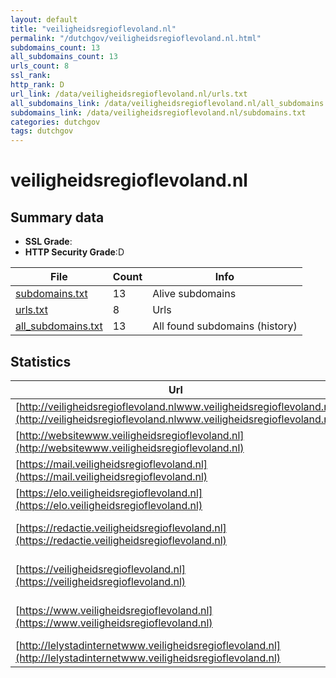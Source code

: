 ```yaml
---
layout: default
title: "veiligheidsregioflevoland.nl"
permalink: "/dutchgov/veiligheidsregioflevoland.nl.html"
subdomains_count: 13
all_subdomains_count: 13
urls_count: 8
ssl_rank: 
http_rank: D
url_link: /data/veiligheidsregioflevoland.nl/urls.txt
all_subdomains_link: /data/veiligheidsregioflevoland.nl/all_subdomains.txt
subdomains_link: /data/veiligheidsregioflevoland.nl/subdomains.txt
categories: dutchgov
tags: dutchgov
---
```



# veiligheidsregioflevoland.nl
## Summary data


 - **SSL Grade**:
 - **HTTP Security Grade**:D


| File       | Count | Info |
|------------|-------|------|
|[subdomains.txt](/DutchGovScope/data/veiligheidsregioflevoland.nl/subdomains.txt)|13|Alive subdomains|
|[urls.txt](/DutchGovScope/data/veiligheidsregioflevoland.nl/urls.txt)|8|Urls|
|[all_subdomains.txt](/DutchGovScope/data/veiligheidsregioflevoland.nl/all_subdomains.txt)|13|All found subdomains (history)|


## Statistics


| Url | SSL | HTTP | Server | Cookie | HSTS | CORS | CTO | CSP | XFO | XXP | RP |FP| Tech |Title |
|--------|-------|-------|------|------|------|------|------|------|------|------|------|------|------|------|
|[http://veiligheidsregioflevoland.nlwww.veiligheidsregioflevoland.nl](http://veiligheidsregioflevoland.nlwww.veiligheidsregioflevoland.nl)| | **F**|Microsoft-HTTPAPI/2.0| | | | | | | | :white_check_mark: | |Microsoft HTTPAPI:2.0|Not Found|
|[http://websitewww.veiligheidsregioflevoland.nl](http://websitewww.veiligheidsregioflevoland.nl)| | **F**|Microsoft-HTTPAPI/2.0| | | | | | | | :white_check_mark: | |Microsoft HTTPAPI:2.0|Not Found|
|[https://mail.veiligheidsregioflevoland.nl](https://mail.veiligheidsregioflevoland.nl)| | **E**|| | | | | | | | :white_check_mark: | |HSTS||
|[https://elo.veiligheidsregioflevoland.nl](https://elo.veiligheidsregioflevoland.nl)| | **E**|-| | | | | | | :white_check_mark: | :white_check_mark: | |Microsoft ASP.NET:-|CK Mensenmassa|
|[https://redactie.veiligheidsregioflevoland.nl](https://redactie.veiligheidsregioflevoland.nl)| | **A**|-|:white_check_mark: |:white_check_mark: | | | :white_check_mark:| | :white_check_mark: | :white_check_mark: | |HSTS Microsoft ASP.NET:-|Object moved|
|[https://veiligheidsregioflevoland.nl](https://veiligheidsregioflevoland.nl)| | **A**|-| |:white_check_mark: | | | :white_check_mark:| :white_check_mark: | :white_check_mark: | :white_check_mark: | |HSTS Microsoft ASP.NET:-|Object moved|
|[https://www.veiligheidsregioflevoland.nl](https://www.veiligheidsregioflevoland.nl)| | **A**|-| |:white_check_mark: | | | :white_check_mark:| :white_check_mark: | :white_check_mark: | :white_check_mark: | |HSTS Microsoft ASP.NET:-|Home - Website V...|
|[http://lelystadinternetwww.veiligheidsregioflevoland.nl](http://lelystadinternetwww.veiligheidsregioflevoland.nl)| | **F**|Microsoft-HTTPAPI/2.0| | | | | | | | :white_check_mark: | |Microsoft HTTPAPI:2.0|Not Found|

